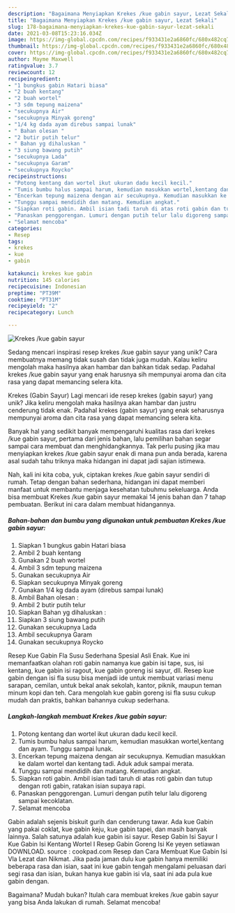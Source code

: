 ```yaml
---
description: "Bagaimana Menyiapkan Krekes /kue gabin sayur, Lezat Sekali"
title: "Bagaimana Menyiapkan Krekes /kue gabin sayur, Lezat Sekali"
slug: 178-bagaimana-menyiapkan-krekes-kue-gabin-sayur-lezat-sekali
date: 2021-03-08T15:23:16.034Z
image: https://img-global.cpcdn.com/recipes/f933431e2a6860fc/680x482cq70/krekes-kue-gabin-sayur-foto-resep-utama.jpg
thumbnail: https://img-global.cpcdn.com/recipes/f933431e2a6860fc/680x482cq70/krekes-kue-gabin-sayur-foto-resep-utama.jpg
cover: https://img-global.cpcdn.com/recipes/f933431e2a6860fc/680x482cq70/krekes-kue-gabin-sayur-foto-resep-utama.jpg
author: Mayme Maxwell
ratingvalue: 3.7
reviewcount: 12
recipeingredient:
- "1 bungkus gabin Hatari biasa"
- "2 buah kentang"
- "2 buah wortel"
- "3 sdm tepung maizena"
- "secukupnya Air"
- "secukupnya Minyak goreng"
- "1/4 kg dada ayam direbus sampai lunak"
- " Bahan olesan "
- "2 butir putih telur"
- " Bahan yg dihaluskan "
- "3 siung bawang putih"
- "secukupnya Lada"
- "secukupnya Garam"
- "secukupnya Roycko"
recipeinstructions:
- "Potong kentang dan wortel ikut ukuran dadu kecil kecil."
- "Tumis bumbu halus sampai harum, kemudian masukkan wortel,kentang dan ayam. Tunggu sampai lunak."
- "Encerkan tepung maizena dengan air secukupnya. Kemudian masukkan ke dalam wortel dan kentang tadi. Aduk aduk sampai merata."
- "Tunggu sampai mendidih dan matang. Kemudian angkat."
- "Siapkan roti gabin. Ambil isian tadi taruh di atas roti gabin dan tutup dengan roti gabin, ratakan isian supaya rapi."
- "Panaskan penggorengan. Lumuri dengan putih telur lalu digoreng sampai kecoklatan."
- "Selamat mencoba"
categories:
- Resep
tags:
- krekes
- kue
- gabin

katakunci: krekes kue gabin 
nutrition: 145 calories
recipecuisine: Indonesian
preptime: "PT39M"
cooktime: "PT31M"
recipeyield: "2"
recipecategory: Lunch

---
```



![Krekes /kue gabin sayur](https://img-global.cpcdn.com/recipes/f933431e2a6860fc/680x482cq70/krekes-kue-gabin-sayur-foto-resep-utama.jpg)

Sedang mencari inspirasi resep krekes /kue gabin sayur yang unik? Cara membuatnya memang tidak susah dan tidak juga mudah. Kalau keliru mengolah maka hasilnya akan hambar dan bahkan tidak sedap. Padahal krekes /kue gabin sayur yang enak harusnya sih mempunyai aroma dan cita rasa yang dapat memancing selera kita.

Krekes (Gabin Sayur) Lagi mencari ide resep krekes (gabin sayur) yang unik? Jika keliru mengolah maka hasilnya akan hambar dan justru cenderung tidak enak. Padahal krekes (gabin sayur) yang enak seharusnya mempunyai aroma dan cita rasa yang dapat memancing selera kita.

Banyak hal yang sedikit banyak mempengaruhi kualitas rasa dari krekes /kue gabin sayur, pertama dari jenis bahan, lalu pemilihan bahan segar sampai cara membuat dan menghidangkannya. Tak perlu pusing jika mau menyiapkan krekes /kue gabin sayur enak di mana pun anda berada, karena asal sudah tahu triknya maka hidangan ini dapat jadi sajian istimewa.


Nah, kali ini kita coba, yuk, ciptakan krekes /kue gabin sayur sendiri di rumah. Tetap dengan bahan sederhana, hidangan ini dapat memberi manfaat untuk membantu menjaga kesehatan tubuhmu sekeluarga. Anda bisa membuat Krekes /kue gabin sayur memakai 14 jenis bahan dan 7 tahap pembuatan. Berikut ini cara dalam membuat hidangannya.

<!--inarticleads1-->

##### Bahan-bahan dan bumbu yang digunakan untuk pembuatan Krekes /kue gabin sayur:

1. Siapkan 1 bungkus gabin Hatari biasa
1. Ambil 2 buah kentang
1. Gunakan 2 buah wortel
1. Ambil 3 sdm tepung maizena
1. Gunakan secukupnya Air
1. Siapkan secukupnya Minyak goreng
1. Gunakan 1/4 kg dada ayam (direbus sampai lunak)
1. Ambil  Bahan olesan :
1. Ambil 2 butir putih telur
1. Siapkan  Bahan yg dihaluskan :
1. Siapkan 3 siung bawang putih
1. Gunakan secukupnya Lada
1. Ambil secukupnya Garam
1. Gunakan secukupnya Roycko


Resep Kue Gabin Fla Susu Sederhana Spesial Asli Enak. Kue ini memanfaatkan olahan roti gabin namanya kue gabin isi tape, sus, isi kentang, kue gabin isi ragout, kue gabin goreng isi sayur, dll. Resep kue gabin dengan isi fla susu bisa menjadi ide untuk membuat variasi menu sarapan, cemilan, untuk bekal anak sekolah, kantor, piknik, maupun teman minum kopi dan teh. Cara mengolah kue gabin goreng isi fla susu cukup mudah dan praktis, bahkan bahannya cukup sederhana. 

<!--inarticleads2-->

##### Langkah-langkah membuat Krekes /kue gabin sayur:

1. Potong kentang dan wortel ikut ukuran dadu kecil kecil.
1. Tumis bumbu halus sampai harum, kemudian masukkan wortel,kentang dan ayam. Tunggu sampai lunak.
1. Encerkan tepung maizena dengan air secukupnya. Kemudian masukkan ke dalam wortel dan kentang tadi. Aduk aduk sampai merata.
1. Tunggu sampai mendidih dan matang. Kemudian angkat.
1. Siapkan roti gabin. Ambil isian tadi taruh di atas roti gabin dan tutup dengan roti gabin, ratakan isian supaya rapi.
1. Panaskan penggorengan. Lumuri dengan putih telur lalu digoreng sampai kecoklatan.
1. Selamat mencoba


Gabin adalah sejenis biskuit gurih dan cenderung tawar. Ada kue Gabin yang pakai coklat, kue gabin keju, kue gabin tapei, dan masih banyak lainnya. Salah satunya adalah kue gabin isi sayur. Resep Gabin Isi Sayur I Kue Gabin Isi Kentang Wortel I Resep Gabin Goreng Isi Ke yeyen setiawan DOWNLOAD. source : cookpad.com Resep dan Cara Membuat Kue Gabin Isi Vla Lezat dan Nikmat. Jika pada jaman dulu kue gabin hanya memiliki beberapa rasa dan isian, saat ini kue gabin tengah mengalami peluasan dari segi rasa dan isian, bukan hanya kue gabin isi vla, saat ini ada pula kue gabin dengan. 

Bagaimana? Mudah bukan? Itulah cara membuat krekes /kue gabin sayur yang bisa Anda lakukan di rumah. Selamat mencoba!
